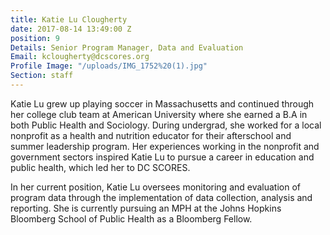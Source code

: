 ```yaml
---
title: Katie Lu Clougherty
date: 2017-08-14 13:49:00 Z
position: 9
Details: Senior Program Manager, Data and Evaluation
Email: kclougherty@dcscores.org
Profile Image: "/uploads/IMG_1752%20(1).jpg"
Section: staff
---
```


Katie Lu grew up playing soccer in Massachusetts and continued through her college club team at American University where she earned a B.A in both Public Health and Sociology. During undergrad, she worked for a local nonprofit as a health and nutrition educator for their afterschool and summer leadership program. Her experiences working in the nonprofit and government sectors inspired Katie Lu to pursue a career in education and public health, which led her to DC SCORES. 

In her current position, Katie Lu oversees monitoring and evaluation of program data through the implementation of data collection, analysis and reporting. She is currently pursuing an MPH at the Johns Hopkins Bloomberg School of Public Health as a Bloomberg Fellow. 